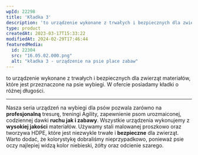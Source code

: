 ```yaml
---
wpId: 22298
title: 'Kładka 3'
description: 'to urządzenie wykonane z trwałych i bezpiecznych dla zwierząt materiałów, które jest przeznaczone na psie wybiegi. W ofercie posiadamy kładki o różnej długości. Nasza seria urządzeń na wybiegi dla psów pozwala zarówno na profesjonalną tresurę, treningi Agility, zapewnienie psom urozmaiconej, codziennej dawki ruchu jak i zabawy. Wszystkie urządzenia wykonujemy z wysokiej jakości materiałów. Używamy stali ...'
type: product
createdAt: 2023-03-17T15:33:22
modifiedAt: 2024-02-29T17:46:44
featuredMedia:
  id: 22304
  src: "16.05.02.000.png"
  alt: "kładka 3 - urządzenie na psie place zabaw"
---
```



to urządzenie wykonane z trwałych i bezpiecznych dla zwierząt materiałów, które jest przeznaczone na psie wybiegi. W ofercie posiadamy kładki o różnej długości.

* * *

Nasza seria urządzeń na wybiegi dla psów pozwala zarówno na **profesjonalną** tresurę, treningi Agility, zapewnienie psom urozmaiconej, codziennej dawki **ruchu jak i zabawy**. Wszystkie urządzenia wykonujemy z **wysokiej jakości** materiałów. Używamy stali malowanej proszkowo oraz tworzywa HDPE, które jest niezwykle trwałe i **bezpieczne** dla zwierząt. Warto dodać, że kolorystykę dobraliśmy nieprzypadkowo, ponieważ psie oczy najlepiej widzą kolor niebieski, żółty oraz odcienie szarego.